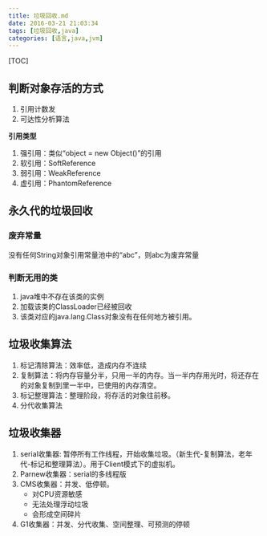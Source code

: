 ```yaml
---
title: 垃圾回收.md
date: 2016-03-21 21:03:34
tags: [垃圾回收,java]
categories: [语言,java,jvm]
---
```


[TOC]

<!--more-->

## 判断对象存活的方式

1. 引用计数发
2. 可达性分析算法

__引用类型__

1. 强引用：类似“object = new Object()”的引用
2. 软引用：SoftReference
3. 弱引用：WeakReference
4. 虚引用：PhantomReference

## 永久代的垃圾回收
### 废弃常量

没有任何String对象引用常量池中的“abc”，则abc为废弃常量

### 判断无用的类

1. java堆中不存在该类的实例
2. 加载该类的ClassLoader已经被回收
3. 该类对应的java.lang.Class对象没有在任何地方被引用。

## 垃圾收集算法

1. 标记清除算法：效率低，造成内存不连续
2. 复制算法：将内存容量分半，只用一半的内存。当一半内存用光时，将还存在的对象复制到里一半中，已使用的内存清空。
3. 标记整理算法：整理阶段，将存活的对象往前移。
4. 分代收集算法

## 垃圾收集器

1. serial收集器: 暂停所有工作线程，开始收集垃圾。（新生代-复制算法，老年代-标记和整理算法）。用于Client模式下的虚拟机。
2. Parnew收集器：serial的多线程版
4. CMS收集器：并发、低停顿。
	- 对CPU资源敏感
	- 无法处理浮动垃圾
	- 会形成空间碎片
3. G1收集器：并发、分代收集、空间整理、可预测的停顿